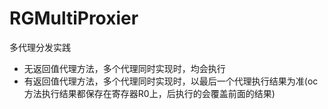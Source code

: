 # RGMultiProxier

多代理分发实践

* 无返回值代理方法，多个代理同时实现时，均会执行
* 有返回值代理方法，多个代理同时实现时，以最后一个代理执行结果为准(oc方法执行结果都保存在寄存器R0上，后执行的会覆盖前面的结果)
